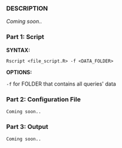 ### DESCRIPTION

_Coming soon.._

### Part 1: Script

**SYNTAX:**

<code>Rscript <file_script.R> -f <DATA_FOLDER></code>

**OPTIONS:**

  <code>-f</code> for FOLDER that contains all queries' data

  
### Part 2: Configuration File
  
    Coming soon..

    
### Part 3: Output
    
    Coming soon..
